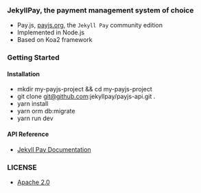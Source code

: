 ### JekyllPay, the payment management system of choice
 - Pay.js, [payjs.org](https://payjs.org), the `Jekyll Pay` community edition
 - Implemented in Node.js
 - Based on Koa2 framework

### Getting Started

#### Installation
 - mkdir my-payjs-project && cd my-payjs-project
 - git clone git@github.com:jekyllpay/payjs-api.git .
 - yarn install
 - yarn orm db:migrate
 - yarn run dev

#### API Reference
 - [Jekyll Pay Documentation](https://docs.jekyllpay.com)

### LICENSE
 - [Apache 2.0](LICENSE)